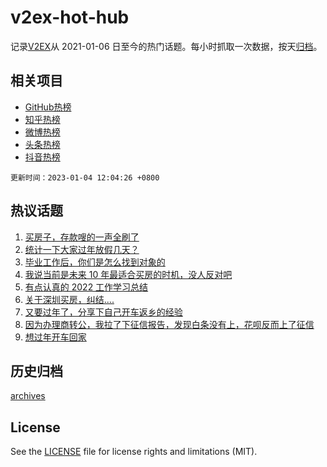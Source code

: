 # v2ex-hot-hub

 记录[V2EX](https://www.v2ex.com/)从 2021-01-06 日至今的热门话题。每小时抓取一次数据，按天[归档](archives)。
 
 ## 相关项目

- [GitHub热榜](https://github.com/lonnyzhang423/github-hot-hub)
- [知乎热榜](https://github.com/lonnyzhang423/zhihu-hot-hub)
- [微博热榜](https://github.com/lonnyzhang423/weibo-hot-hub)
- [头条热榜](https://github.com/lonnyzhang423/toutiao-hot-hub)
- [抖音热榜](https://github.com/lonnyzhang423/douyin-hot-hub)


 `更新时间：2023-01-04 12:04:26 +0800`

## 热议话题

1. [买房子，存款嗖的一声全刷了](https://www.v2ex.com/t/906339)
1. [统计一下大家过年放假几天？](https://www.v2ex.com/t/906396)
1. [毕业工作后，你们是怎么找到对象的](https://www.v2ex.com/t/906268)
1. [我说当前是未来 10 年最适合买房的时机，没人反对吧](https://www.v2ex.com/t/906426)
1. [有点认真的 2022 工作学习总结](https://www.v2ex.com/t/906269)
1. [关于深圳买房，纠结....](https://www.v2ex.com/t/906430)
1. [又要过年了，分享下自己开车返乡的经验](https://www.v2ex.com/t/906310)
1. [因为办理商转公，我拉了下征信报告，发现白条没有上，花呗反而上了征信](https://www.v2ex.com/t/906238)
1. [想过年开车回家](https://www.v2ex.com/t/906266)

## 历史归档

[archives](archives)

## License

See the [LICENSE](LICENSE) file for license rights and limitations (MIT).
